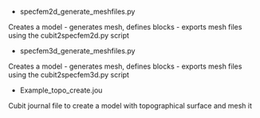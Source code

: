 - specfem2d_generate_meshfiles.py

Creates a model - generates mesh, defines blocks - exports mesh files using the cubit2specfem2d.py script


- specfem3d_generate_meshfiles.py

Creates a model - generates mesh, defines blocks - exports mesh files using the cubit2specfem3d.py script


- Example_topo_create.jou

Cubit journal file to create a model with topographical surface and mesh it
